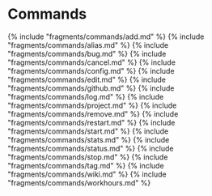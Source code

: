 ﻿# Commands

{% include "fragments/commands/add.md" %}
{% include "fragments/commands/alias.md" %}
{% include "fragments/commands/bug.md" %}
{% include "fragments/commands/cancel.md" %}
{% include "fragments/commands/config.md" %}
{% include "fragments/commands/edit.md" %}
{% include "fragments/commands/github.md" %}
{% include "fragments/commands/log.md" %}
{% include "fragments/commands/project.md" %}
{% include "fragments/commands/remove.md" %}
{% include "fragments/commands/restart.md" %}
{% include "fragments/commands/start.md" %}
{% include "fragments/commands/stats.md" %}
{% include "fragments/commands/status.md" %}
{% include "fragments/commands/stop.md" %}
{% include "fragments/commands/tag.md" %}
{% include "fragments/commands/wiki.md" %}
{% include "fragments/commands/workhours.md" %}


